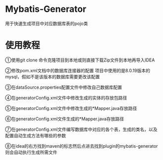 # Mybatis-Generator

用于快速生成项目中对应数据库表的pojo类

# 使用教程

①使用git clone 命令克隆项目到本地或则直接下载Zip文件到本地再导入IDEA

②修改pom.xml文档中的数据库连接器的配置
项目中使用的是8.0.19版本的mysql，假如不是该版本的数据库需要更改该配置

③在dataSource.properties配置文件中修改自己数据库配置

④在generatorConfig.xml文件中修改生成的实体的存放包路径

⑤在generatorConfig.xml文件中修改生成的*Mapper.java存放路径

⑥在generatorConfig.xml文件生成的*Mapper.java存放路径

⑦在generatorConfig.xml文件编写数据库中对应的各个表，生成的类名，以及配置自动生成方法有哪些的参数

⑧在idea的右方找到maven的标志然后点进去找到plugin的mybatis-generator则会自动执行生成所需文件




